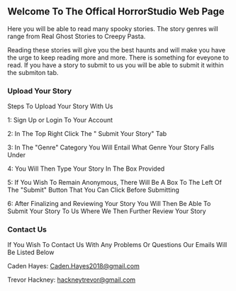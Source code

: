 ## Welcome To The Offical HorrorStudio Web Page

Here you will be able to read many spooky stories. The story genres will range from Real Ghost Stories to Creepy Pasta.

Reading these stories will give you the best haunts and will make you have the urge to keep reading more and more. There is something for eveyone to read.  If you have a story to submit to us you will be able to submit it within the submiton tab.

### Upload Your Story

Steps To Upload Your Story With Us

1: Sign Up or Login To Your Account

2: In The Top Right Click The " Submit Your Story" Tab

3: In The "Genre" Category You Will Entail What Genre Your Story Falls Under

4: You Will Then Type Your Story In The Box Provided

5: If You Wish To Remain Anonymous, There Will Be A Box To The Left Of The "Submit" Button That You Can Click Before Submitting

6: After Finalizing and Reviewing Your Story You Will Then Be Able To Submit Your Story To Us Where We Then Further Review Your Story




### Contact Us

If You Wish To Contact Us With Any Problems Or Questions Our Emails Will Be Listed Below

Caden Hayes: Caden.Hayes2018@gmail.com

Trevor Hackney: hackneytrevor@gmail.com
